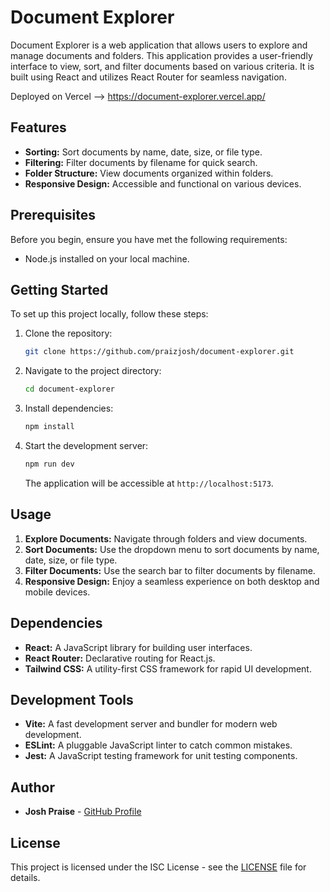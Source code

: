 # Document Explorer

Document Explorer is a web application that allows users to explore and manage documents and folders. This application provides a user-friendly interface to view, sort, and filter documents based on various criteria. It is built using React and utilizes React Router for seamless navigation.

Deployed on Vercel --> https://document-explorer.vercel.app/

## Features

- **Sorting:** Sort documents by name, date, size, or file type.
- **Filtering:** Filter documents by filename for quick search.
- **Folder Structure:** View documents organized within folders.
- **Responsive Design:** Accessible and functional on various devices.

## Prerequisites

Before you begin, ensure you have met the following requirements:

- Node.js installed on your local machine.

## Getting Started

To set up this project locally, follow these steps:

1. Clone the repository:

   ```sh
   git clone https://github.com/praizjosh/document-explorer.git
   ```

2. Navigate to the project directory:

   ```sh
   cd document-explorer
   ```

3. Install dependencies:

   ```sh
   npm install
   ```

4. Start the development server:

   ```sh
   npm run dev
   ```

   The application will be accessible at `http://localhost:5173`.

## Usage

1. **Explore Documents:** Navigate through folders and view documents.
2. **Sort Documents:** Use the dropdown menu to sort documents by name, date, size, or file type.
3. **Filter Documents:** Use the search bar to filter documents by filename.
4. **Responsive Design:** Enjoy a seamless experience on both desktop and mobile devices.

## Dependencies

- **React:** A JavaScript library for building user interfaces.
- **React Router:** Declarative routing for React.js.
- **Tailwind CSS:** A utility-first CSS framework for rapid UI development.

## Development Tools

- **Vite:** A fast development server and bundler for modern web development.
- **ESLint:** A pluggable JavaScript linter to catch common mistakes.
- **Jest:** A JavaScript testing framework for unit testing components.

## Author

- **Josh Praise** - [GitHub Profile](https://github.com/praizjosh/)

## License

This project is licensed under the ISC License - see the [LICENSE](LICENSE) file for details.
